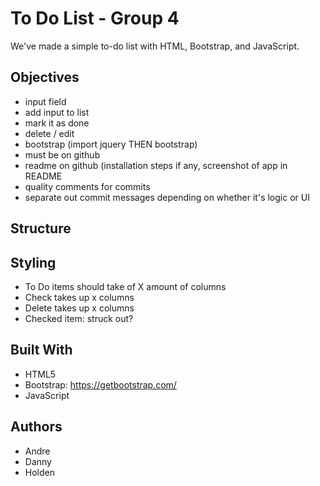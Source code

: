 # To Do List - Group 4
We've made a simple to-do list with HTML, Bootstrap, and JavaScript.

## Objectives
- input field
- add input to list
- mark it as done
- delete / edit
- bootstrap (import jquery THEN bootstrap)
- must be on github
- readme on github (installation steps if any, screenshot of app in README
- quality comments for commits
- separate out commit messages depending on whether it's logic or UI

## Structure


## Styling

- To Do items should take of X amount of columns
- Check takes up x columns
- Delete takes up x columns
- Checked item: struck out? 

## Built With

- HTML5
- Bootstrap: https://getbootstrap.com/
- JavaScript

## Authors

- Andre
- Danny
- Holden